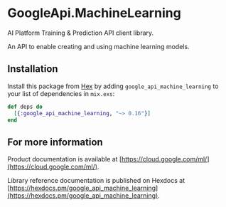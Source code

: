 # GoogleApi.MachineLearning

AI Platform Training & Prediction API client library.

An API to enable creating and using machine learning models.

## Installation

Install this package from [Hex](https://hex.pm) by adding
`google_api_machine_learning` to your list of dependencies in `mix.exs`:

```elixir
def deps do
  [{:google_api_machine_learning, "~> 0.16"}]
end
```

## For more information

Product documentation is available at [https://cloud.google.com/ml/](https://cloud.google.com/ml/).

Library reference documentation is published on Hexdocs at
[https://hexdocs.pm/google_api_machine_learning](https://hexdocs.pm/google_api_machine_learning).
